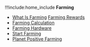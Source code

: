 !!!include:home_include
**Farming**
- [What Is Farming](@farming_intro)
  [Farming Rewards](@farming_reward)
- [Farming Calculation](@farming_calculator)
- [Farming Hardware](@farming_hardware_overview)
- [Start Farming](@start_farming)
- [Planet Positive Farming](@energy_savings)